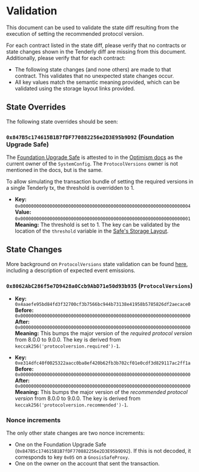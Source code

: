 # Validation

This document can be used to validate the state diff resulting from the execution of setting the recommended protocol version.

For each contract listed in the state diff, please verify that no contracts or state changes shown in the Tenderly diff are missing from this document. Additionally, please verify that for each contract:

- The following state changes (and none others) are made to that contract. This validates that no unexpected state changes occur.
- All key values match the semantic meaning provided, which can be validated using the storage layout links provided.

## State Overrides

The following state overrides should be seen:

### `0x847B5c174615B1B7fDF770882256e2D3E95b9D92` (Foundation Upgrade Safe)

The [Foundation Upgrade Safe](https://etherscan.io/address/0x847B5c174615B1B7fDF770882256e2D3E95b9D92) is attested to in the [Optimism docs](https://docs.optimism.io/chain/security/privileged-roles#system-config-owner) as the current owner of the `SystemConfig`.
The `ProtocolVersions` owner is not mentioned in the docs, but is the same.

To allow simulating the transaction bundle of setting the required versions in a single Tenderly tx, the threshold is overridden to 1.

- **Key:** `0x0000000000000000000000000000000000000000000000000000000000000004` <br/>
  **Value:** `0x0000000000000000000000000000000000000000000000000000000000000001` <br/>
  **Meaning:** The threshold is set to 1. The key can be validated by the location of the `threshold` variable in the [Safe's Storage Layout](https://github.com/safe-global/safe-smart-account/blob/v1.3.0/contracts/examples/libraries/GnosisSafeStorage.sol#L14).

## State Changes

More background on `ProtocolVersions` state validation can be found
[here](../../common/protocol-versions.md), including a description of expected event emissions.

### `0x8062AbC286f5e7D9428a0Ccb9AbD71e50d93b935` (`ProtocolVersions`)

- **Key:** `0x4aaefe95bd84fd3f32700cf3b7566bc944b73138e41958b5785826df2aecace0` <br/>
  **Before:** `0x0000000000000000000000000000000000000008000000000000000000000000` <br/>
  **After:** `0x0000000000000000000000000000000000000009000000000000000000000000` <br/>
  **Meaning:** This bumps the major version of the *required protocol version* from 8.0.0 to 9.0.0.
  The key is derived from `keccak256('protocolversion.required')-1`.

- **Key:** `0xe314dfc40f0025322aacc0ba8ef420b62fb3b702cf01e0cdf3d829117ac2ff1a` <br/>
  **Before:** `0x0000000000000000000000000000000000000008000000000000000000000000` <br/>
  **After:** `0x0000000000000000000000000000000000000009000000000000000000000000` <br/>
  **Meaning:** This bumps the major version of the *recommended protocol version* from 8.0.0 to 9.0.0.
  The key is derived from `keccak256('protocolversion.recommended')-1`.


### Nonce increments

The only other state changes are two nonce increments:

- One on the Foundation Upgrade Safe (`0x847B5c174615B1B7fDF770882256e2D3E95b9D92`). If this is not decoded, it corresponds to key `0x05` on a `GnosisSafeProxy`.
- One on the owner on the account that sent the transaction.

